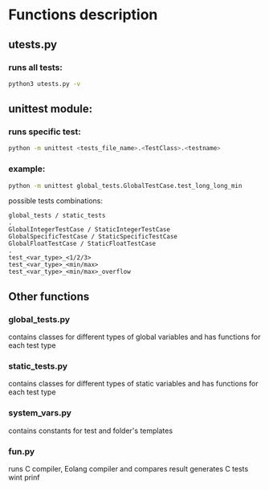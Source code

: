 # Functions description
## utests.py
### runs all tests:
```bash
python3 utests.py -v
```

## unittest module: 
### runs specific test:
```bash
python -m unittest <tests_file_name>.<TestClass>.<testname>
```
### example:
```bash
python -m unittest global_tests.GlobalTestCase.test_long_long_min
```
possible tests combinations:
```
global_tests / static_tests
.
GlobalIntegerTestCase / StaticIntegerTestCase
GlobalSpecificTestCase / StaticSpecificTestCase
GlobalFloatTestCase / StaticFloatTestCase
.
test_<var_type>_<1/2/3>
test_<var_type>_<min/max>
test_<var_type>_<min/max>_overflow
```

## Other functions
### global_tests.py
contains classes for different types of global variables
and has functions for each test type
### static_tests.py
contains classes for different types of static variables
and has functions for each test type
### system_vars.py
contains constants for test and folder's templates
### fun.py
runs C compiler, Eolang compiler and compares result 
generates C tests wint prinf
